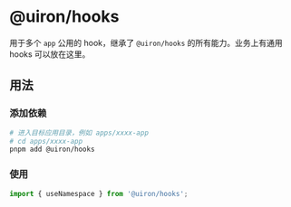 # @uiron/hooks

用于多个 `app` 公用的 hook，继承了 `@uiron/hooks` 的所有能力。业务上有通用 hooks 可以放在这里。

## 用法

### 添加依赖

```bash
# 进入目标应用目录，例如 apps/xxxx-app
# cd apps/xxxx-app
pnpm add @uiron/hooks
```

### 使用

```ts
import { useNamespace } from '@uiron/hooks';
```
